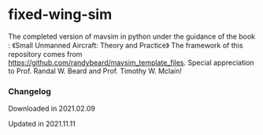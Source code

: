 # fixed-wing-sim
The completed version of mavsim in python under the guidance of the book : 《Small Unmanned Aircraft: Theory and Practice》
The framework of this repository comes from https://github.com/randybeard/mavsim_template_files. Special appreciation to Prof. Randal W. Beard and Prof. Timothy W. Mclain!


### Changelog
Downloaded in 2021.02.09

Updated in 2021.11.11
